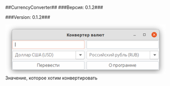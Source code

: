 ##CurrencyConverter##
###Версия: 0.1.2###

###Version: 0.1.2###

![CurrencyConverter](/program.png)
Значение, которое хотим конвертировать

